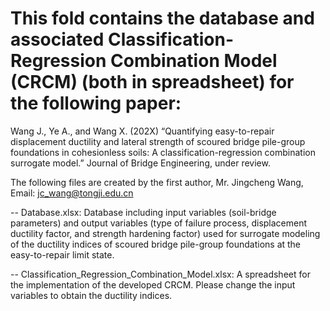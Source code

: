 # This fold contains the database and associated Classification-Regression Combination Model (CRCM) (both in spreadsheet) for the following paper:

Wang J., Ye A., and Wang X. (202X) “Quantifying easy-to-repair displacement ductility and lateral strength of scoured bridge pile-group foundations in cohesionless soils: A classification-regression combination surrogate model.” Journal of Bridge Engineering, under review.

The following files are created by the first author, Mr. Jingcheng Wang, Email: jc_wang@tongji.edu.cn

-- Database.xlsx: Database including input variables (soil-bridge parameters) and output variables (type of failure process, displacement ductility factor, and strength hardening factor) used for surrogate modeling of the ductility indices of scoured bridge pile-group foundations at the easy-to-repair limit state.

-- Classification_Regression_Combination_Model.xlsx: A spreadsheet for the implementation of the developed CRCM. Please change the input variables to obtain the ductility indices.
